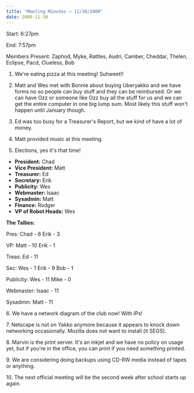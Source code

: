 ```yaml
---
title: "Meeting Minutes – 11/30/2000"
date: 2000-11-30
---
```

Start: 6:27pm </p><p>
End: 7:57pm </p><p>
Members Present: Zaphod, Myke, Rattles, Audri, Camber, Cheddar, Thelen, Eclipse, Pacd, Clueless,  Bob </p><p>
1. We're eating pizza at this meeting!  Suhweet!! </p><p>
2. Matt and Wes met with Bonnie about buying Uberyakko and we have forms no so people can buy stuff and they can be reimbursed.  Or we can have Ozz or someone like Ozz buy all the stuff for us and we can get the entire computer in one big lump sum.  Most likely this stuff won't happen until January though. </p><p>
3. Ed was too busy for a Treasurer's Report, but we kind of have a lot of money. </p><p>
4. Matt provided music at this meeting. </p><p>
5. Elections, yes it's that time! </p><p>
<ul> <li><b>President:</b> Chad</li> <li><b>Vice President:</b> Matt</li> <li><b>Treasurer:</b> Ed</li> <li><b>Secretary:</b> Erik</li> <li><b>Publicity:</b> Wes</li> <li><b>Webmaster:</b> Isaac</li> <li><b>Sysadmin:</b> Matt</li> <li><b>Finance:</b> Rodger</li> <li><b>VP of Robot Heads:</b> Wes</li> </ul> </p><p>
<b>The Tallies:</b> </p><p>
Pres: Chad - 6 Erik - 3 </p><p>
VP: Matt - 10 Erik - 1 </p><p>
Treas: Ed - 11 </p><p>
Sec: Wes - 1 Erik - 9 Bob - 1 </p><p>
Publicity: Wes - 11 Mike - 0 </p><p>
Webmaster: Isaac - 11 </p><p>
Sysadmin: Matt - 11 </p><p>
6. We have a network diagram of the club now!  With IPs! </p><p>
7. Netscape is not on Yakko anymore because it appears to knock down networking occasionally.  Mozilla does not want to install (it SEGS). </p><p>
8. Marvin is the print server.  It's an inkjet and we have no policy on usage yet, but if you're in the office, you can print if you need something printed. </p><p>
9. We are considering doing backups using CD-RW media instead of tapes or anything. </p><p>
10. The next official meeting will be the second week after school starts up again. </p><p>
</p><p>
</p><p>
</p><p>
</p><p>
</p><p>
</p><p>
</p><p>
</p><p>
</p><p>
</p><p>
</p><p>
</p><p>
</p><p>
</p><p>
</p><p>
</p><p>
</p><p>
</p>
